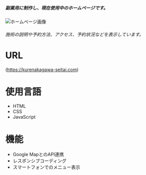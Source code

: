 ##### 副業用に制作し、現在使用中のホームページです。
![ホームページ画像]((https://raw.githubusercontent.com/flyingrid1-maker/portfolio/main/images/sample.png))
###### 施術の説明や予約方法、アクセス、予約状況などを表示しています。

# URL
(https://kurenakagawa-seitai.com)

# 使用言語
- HTML
- CSS
- JavaScript

# 機能
- Google MapとのAPI連携
- レスポンシブコーディング
- スマートフォンでのメニュー表示
